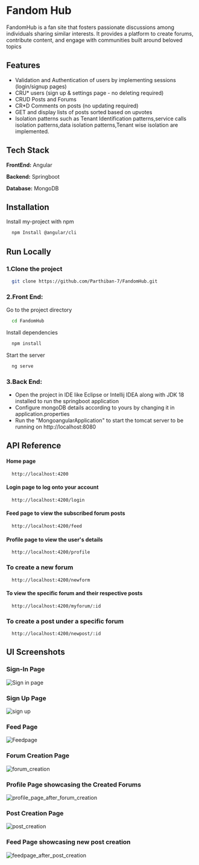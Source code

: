 
# Fandom Hub

FandomHub is a fan site that fosters passionate discussions among individuals sharing similar interests.
It provides a platform to create forums, contribute content, and engage with communities built around beloved topics



## Features

- Validation and Authentication of users by implementing sessions (login/signup pages)
- CRU* users (sign up & settings page - no deleting required)
- CRUD Posts and Forums
- CR*D Comments on posts (no updating required)
- GET and display lists of posts sorted based on upvotes
- Isolation patterns such as Tenant Identification patterns,service calls isolation patterns,data isolation patterns,Tenant wise isolation are implemented.



## Tech Stack

**FrontEnd:** Angular

**Backend:** Springboot

**Database:** MongoDB


## Installation

Install my-project with npm

```bash
  npm Install @angular/cli 
```
    
## Run Locally


### 1.Clone the project
```bash
  git clone https://github.com/Parthiban-7/FandomHub.git
```
### 2.Front End:

Go to the project directory

```bash
  cd FandomHub
```

Install dependencies

```bash
  npm install
```

Start the server

```bash
  ng serve
```
### 3.Back End:
- Open the project in IDE like Eclipse or Intellij IDEA along with JDK 18 installed to run the springboot application
- Configure mongoDB details according to yours by changing it in application.properties
- Run the "MongoangularApplication" to start the tomcat server to be running on http://localhost:8080 




## API Reference

#### Home page

```
  http://localhost:4200
```


#### Login page to log onto your account

```
  http://localhost:4200/login
```

#### Feed page to view the subscribed forum posts
```
  http://localhost:4200/feed 
```
#### Profile page to view the user's details 
```
  http://localhost:4200/profile
```
### To create a new forum 
```
  http://localhost:4200/newform 
```

#### To view the specific forum and their respective posts
```
  http://localhost:4200/myforum/:id
```
### To create a post under a specific forum 
```
  http://localhost:4200/newpost/:id
```

## UI Screenshots

### Sign-In Page
![Sign in page](https://github.com/sasirekhasooraj/FandomHub/assets/27855331/ff2bcf5e-bfff-4851-8f20-b6e287851b69)
### Sign Up Page
![sign up](https://github.com/sasirekhasooraj/FandomHub/assets/27855331/727d8955-cc18-4a36-8b7f-bc43bd7cf8b2)
### Feed Page
![Feedpage](https://github.com/sasirekhasooraj/FandomHub/assets/27855331/3ae7a2d3-c1ff-4e1f-8c50-c2a2167908af)
### Forum Creation Page
![forum_creation](https://github.com/sasirekhasooraj/FandomHub/assets/27855331/f865ca6a-2834-445a-b4c1-92061ba4e19f)
### Profile Page showcasing the Created Forums
![profile_page_after_forum_creation](https://github.com/sasirekhasooraj/FandomHub/assets/27855331/30b6141a-2197-44d1-b500-dc018d44191c)
### Post Creation Page
![post_creation](https://github.com/sasirekhasooraj/FandomHub/assets/27855331/728f70f1-021c-4eda-ab3d-5cadfaea3807)
### Feed Page showcasing new post creation
![feedpage_after_post_creation](https://github.com/sasirekhasooraj/FandomHub/assets/27855331/516f1e70-ef09-4888-88d0-62abbce89ebd)

















